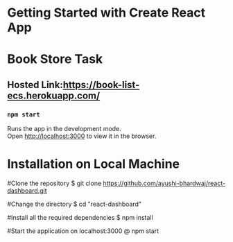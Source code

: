 # Getting Started with Create React App
# Book Store Task
## Hosted Link:https://book-list-ecs.herokuapp.com/



### `npm start`

Runs the app in the development mode.\
Open [http://localhost:3000](http://localhost:3000) to view it in the browser.

# Installation on Local Machine

#Clone the repository
$ git clone https://github.com/ayushi-bhardwaj/react-dashboard.git

#Change the directory 
$ cd "react-dashboard"

#Install all the required dependencies
$ npm install

#Start the application on localhost:3000
@ npm start